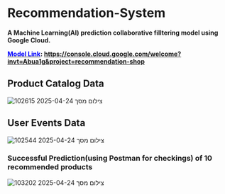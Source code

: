 # Recommendation-System

**A Machine Learning(AI) prediction collaborative filltering model using Google Cloud.**  

**<u><span style="color:blue;">Model Link</span></u>: https://console.cloud.google.com/welcome?invt=Abua1g&project=recommendation-shop**

## Product Catalog Data
 ![צילום מסך 2025-04-24 102615](https://github.com/user-attachments/assets/6e06ea4c-bfc4-4bea-a896-94a300bf02b4)
## User Events Data
![צילום מסך 2025-04-24 102544](https://github.com/user-attachments/assets/e721d778-747b-4685-9ec5-d799a9ee2544)
### Successful Prediction(using Postman for checkings) of 10 recommended products

![צילום מסך 2025-04-24 103202](https://github.com/user-attachments/assets/54ea48d2-31fe-4281-baa1-53c852b5e984)




